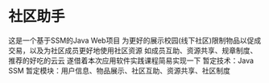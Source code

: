 # 社区助手
这是一个基于SSM的Java Web项目 
为更好的展示校园(线下社区)限制物品以促成交易，以及为社区成员更好地使用社区资源 
如成员互助、资源共享、规章制度、推荐的好吃的云云 
遂借着本次应用软件实践课程简易实现一下 
暂定技术：Java SSM 
暂定模块：用户信息、物品展示、社区互助、资源共享、社区制度 
